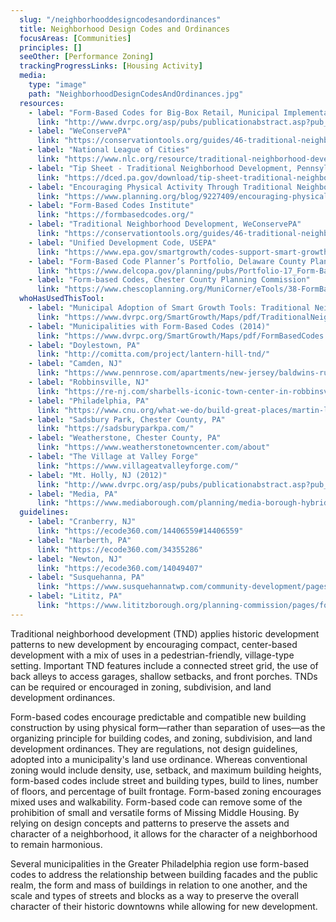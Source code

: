 ```yaml
---
  slug: "/neighborhooddesigncodesandordinances"
  title: Neighborhood Design Codes and Ordinances
  focusAreas: [Communities]
  principles: []
  seeOther: [Performance Zoning]
  trackingProgressLinks: [Housing Activity]
  media: 
    type: "image"
    path: "NeighborhoodDesignCodesAndOrdinances.jpg"
  resources: 
    - label: "Form-Based Codes for Big-Box Retail, Municipal Implementation Tool #013, DVRPC"
      link: "http://www.dvrpc.org/asp/pubs/publicationabstract.asp?pub_id=MIT013"
    - label: "WeConservePA"
      link: "https://conservationtools.org/guides/46-traditional-neighborhood-development"
    - label: "National League of Cities"
      link: "https://www.nlc.org/resource/traditional-neighborhood-development/"
    - label: "Tip Sheet - Traditional Neighborhood Development, Pennsylvania Department of Community and Economic Development (2019)"
      link: "https://dced.pa.gov/download/tip-sheet-traditional-neighborhood-development/"
    - label: "Encouraging Physical Activity Through Traditional Neighborhood Development, APA"
      link: "https://www.planning.org/blog/9227409/encouraging-physical-activity-through-traditional-neighborhood-development/"
    - label: "Form-Based Codes Institute"
      link: "https://formbasedcodes.org/"
    - label: "Traditional Neighborhood Development, WeConservePA"
      link: "https://conservationtools.org/guides/46-traditional-neighborhood-development"
    - label: "Unified Development Code, USEPA"
      link: "https://www.epa.gov/smartgrowth/codes-support-smart-growth-development#unified"
    - label: "Form-Based Code Planner’s Portfolio, Delaware County Planning Department"
      link: "https://www.delcopa.gov/planning/pubs/Portfolio-17_Form-BasedCodes.pdf"
    - label: "Form-based Codes, Chester County Planning Commission"
      link: "https://www.chescoplanning.org/MuniCorner/eTools/38-FormBasedCodes.cfm"
  whoHasUsedThisTool: 
    - label: "Municipal Adoption of Smart Growth Tools: Traditional Neighborhood Design (TND) Ordinance (2014)"
      link: "https://www.dvrpc.org/SmartGrowth/Maps/pdf/TraditionalNeighborDesignTND.pdf"
    - label: "Municipalities with Form-Based Codes (2014)"
      link: "https://www.dvrpc.org/SmartGrowth/Maps/pdf/FormBasedCodes.pdf"
    - label: "Doylestown, PA"
      link: "http://comitta.com/project/lantern-hill-tnd/"
    - label: "Camden, NJ"
      link: "https://www.pennrose.com/apartments/new-jersey/baldwins-run/"
    - label: "Robbinsville, NJ"
      link: "https://re-nj.com/sharbells-iconic-town-center-in-robbinsville-25-years-in-the-making-is-a-model-for-mixed-use/"
    - label: "Philadelphia, PA"
      link: "https://www.cnu.org/what-we-do/build-great-places/martin-luther-king-plaza"
    - label: "Sadsbury Park, Chester County, PA"
      link: "https://sadsburyparkpa.com/"
    - label: "Weatherstone, Chester County, PA"
      link: "https://www.weatherstonetowncenter.com/about"
    - label: "The Village at Valley Forge"
      link: "https://www.villageatvalleyforge.com/"
    - label: "Mt. Holly, NJ (2012)"
      link: "http://www.dvrpc.org/asp/pubs/publicationabstract.asp?pub_id=12071"
    - label: "Media, PA"
      link: "https://www.mediaborough.com/planning/media-borough-hybrid-form-based-code-project"
  guidelines: 
    - label: "Cranberry, NJ"
      link: "https://ecode360.com/14406559#14406559"
    - label: "Narberth, PA"
      link: "https://ecode360.com/34355286"
    - label: "Newton, NJ"
      link: "https://ecode360.com/14049407"
    - label: "Susquehanna, PA"
      link: "https://www.susquehannatwp.com/community-development/pages/traditional-neighborhood-development"
    - label: "Lititz, PA"
      link: "https://www.lititzborough.org/planning-commission/pages/form-based-codes"
---
```


Traditional neighborhood development (TND) applies historic development patterns to new development by encouraging compact, center-based development with a mix of uses in a pedestrian-friendly, village-type setting. Important TND features include a connected street grid, the use of back alleys to access garages, shallow setbacks, and front porches. TNDs can be required or encouraged in zoning, subdivision, and land development ordinances.

Form-based codes encourage predictable and compatible new building construction by using physical form—rather than separation of uses—as the organizing principle for building codes, and zoning, subdivision, and land development ordinances. They are regulations, not design guidelines, adopted into a municipality's land use ordinance. Whereas conventional zoning would include density, use, setback, and maximum building heights, form-based codes include street and building types, build to lines, number of floors, and percentage of built frontage. Form-based zoning encourages mixed uses and walkability. Form-based code can remove some of the prohibition of small and versatile forms of Missing Middle Housing. By relying on design concepts and patterns to preserve the assets and character of a neighborhood, it allows for the character of a neighborhood to remain harmonious.

Several municipalities in the Greater Philadelphia region use form-based codes to address the relationship between building facades and the public realm, the form and mass of buildings in relation to one another, and the scale and types of streets and blocks as a way to preserve the overall character of their historic downtowns while allowing for new development.
